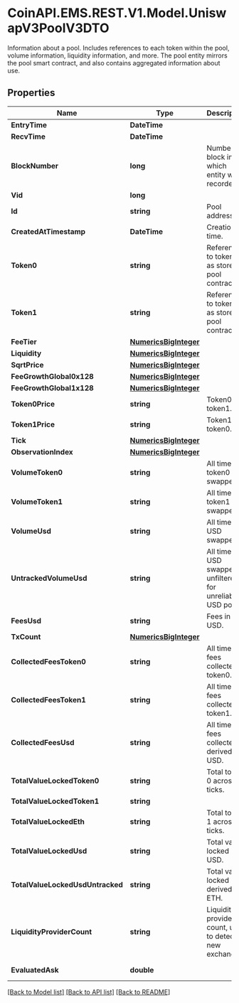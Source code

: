 # CoinAPI.EMS.REST.V1.Model.UniswapV3PoolV3DTO
Information about a pool. Includes references to each token within the pool, volume information, liquidity information, and more. The pool entity mirrors the pool smart contract, and also contains aggregated information about use.

## Properties

Name | Type | Description | Notes
------------ | ------------- | ------------- | -------------
**EntryTime** | **DateTime** |  | [optional] 
**RecvTime** | **DateTime** |  | [optional] 
**BlockNumber** | **long** | Number of block in which entity was recorded. | [optional] 
**Vid** | **long** |  | [optional] 
**Id** | **string** | Pool address. | [optional] 
**CreatedAtTimestamp** | **DateTime** | Creation time. | [optional] 
**Token0** | **string** | Reference to token0 as stored in pool contract. | [optional] 
**Token1** | **string** | Reference to token1 as stored in pool contract. | [optional] 
**FeeTier** | [**NumericsBigInteger**](NumericsBigInteger.md) |  | [optional] 
**Liquidity** | [**NumericsBigInteger**](NumericsBigInteger.md) |  | [optional] 
**SqrtPrice** | [**NumericsBigInteger**](NumericsBigInteger.md) |  | [optional] 
**FeeGrowthGlobal0x128** | [**NumericsBigInteger**](NumericsBigInteger.md) |  | [optional] 
**FeeGrowthGlobal1x128** | [**NumericsBigInteger**](NumericsBigInteger.md) |  | [optional] 
**Token0Price** | **string** | Token0 per token1. | [optional] 
**Token1Price** | **string** | Token1 per token0. | [optional] 
**Tick** | [**NumericsBigInteger**](NumericsBigInteger.md) |  | [optional] 
**ObservationIndex** | [**NumericsBigInteger**](NumericsBigInteger.md) |  | [optional] 
**VolumeToken0** | **string** | All time token0 swapped. | [optional] 
**VolumeToken1** | **string** | All time token1 swapped. | [optional] 
**VolumeUsd** | **string** | All time USD swapped. | [optional] 
**UntrackedVolumeUsd** | **string** | All time USD swapped, unfiltered for unreliable USD pools. | [optional] 
**FeesUsd** | **string** | Fees in USD. | [optional] 
**TxCount** | [**NumericsBigInteger**](NumericsBigInteger.md) |  | [optional] 
**CollectedFeesToken0** | **string** | All time fees collected token0. | [optional] 
**CollectedFeesToken1** | **string** | All time fees collected token1. | [optional] 
**CollectedFeesUsd** | **string** | All time fees collected derived USD. | [optional] 
**TotalValueLockedToken0** | **string** | Total token 0 across all ticks. | [optional] 
**TotalValueLockedToken1** | **string** |  | [optional] 
**TotalValueLockedEth** | **string** | Total token 1 across all ticks. | [optional] 
**TotalValueLockedUsd** | **string** | Total value locked USD. | [optional] 
**TotalValueLockedUsdUntracked** | **string** | Total value locked derived ETH. | [optional] 
**LiquidityProviderCount** | **string** | Liquidity providers count, used to detect new exchanges. | [optional] 
**EvaluatedAsk** | **double** |  | [optional] [readonly] 

[[Back to Model list]](../README.md#documentation-for-models) [[Back to API list]](../README.md#documentation-for-api-endpoints) [[Back to README]](../README.md)


